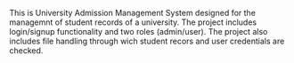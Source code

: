 This is University Admission Management System designed for the managemnt of student records of a university. The project includes login/signup functionality and two roles (admin/user). The project also includes file handling through wich student recors and user credentials are checked.
